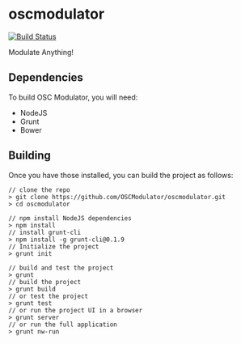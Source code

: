 oscmodulator
============

[![Build Status](https://travis-ci.org/OSCModulator/oscmodulator.png)](https://travis-ci.org/OSCModulator/oscmodulator])

Modulate Anything!

Dependencies
-------------
To build OSC Modulator, you will need:

* NodeJS
* Grunt
* Bower

Building
--------
Once you have those installed, you can build the project as follows:

    // clone the repo
    > git clone https://github.com/OSCModulator/oscmodulator.git
    > cd oscmodulator
    
    // npm install NodeJS dependencies
    > npm install
    // install grunt-cli
    > npm install -g grunt-cli@0.1.9
    // Initialize the project
    > grunt init
    
    // build and test the project
    > grunt
    // build the project
    > grunt build
    // or test the project
    > grunt test
    // or run the project UI in a browser
    > grunt server
    // or run the full application
    > grunt nw-run
